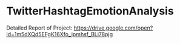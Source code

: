 # TwitterHashtagEmotionAnalysis

Detailed Report of Project: https://drive.google.com/open?id=1m5dXQd5EFgK16Xfo_jpmhsf_BLi78pjg
